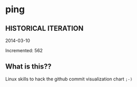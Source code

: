 # ping

## HISTORICAL ITERATION
2014-03-10

Incremented: 562

## What is this?? 
Linux skills to hack the github commit visualization chart `;-)`
